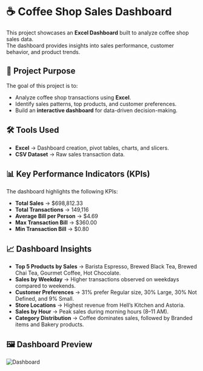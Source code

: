 
# ☕ Coffee Shop Sales Dashboard

This project showcases an **Excel Dashboard** built to analyze coffee shop sales data.  
The dashboard provides insights into sales performance, customer behavior, and product trends.  

## 📌 Project Purpose
The goal of this project is to:
- Analyze coffee shop transactions using **Excel**.
- Identify sales patterns, top products, and customer preferences.
- Build an **interactive dashboard** for data-driven decision-making.

## 🛠️ Tools Used
- **Excel** → Dashboard creation, pivot tables, charts, and slicers.
- **CSV Dataset** → Raw sales transaction data.

## 📊 Key Performance Indicators (KPIs)
The dashboard highlights the following KPIs:
- **Total Sales** → $698,812.33  
- **Total Transactions** → 149,116  
- **Average Bill per Person** → $4.69  
- **Max Transaction Bill** → $360.00  
- **Min Transaction Bill** → $0.80  

## 📈 Dashboard Insights
- **Top 5 Products by Sales** → Barista Espresso, Brewed Black Tea, Brewed Chai Tea, Gourmet Coffee, Hot Chocolate.  
- **Sales by Weekday** → Higher transactions observed on weekdays compared to weekends.  
- **Customer Preferences** → 31% prefer Regular size, 30% Large, 30% Not Defined, and 9% Small.  
- **Store Locations** → Highest revenue from Hell’s Kitchen and Astoria.  
- **Sales by Hour** → Peak sales during morning hours (8–11 AM).  
- **Category Distribution** → Coffee dominates sales, followed by Branded items and Bakery products.

## 🖼️ Dashboard Preview
![Dashboard]()

